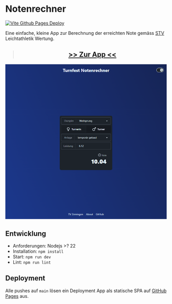 # Notenrechner

[![Vite Github Pages Deploy](https://github.com/tvzeiningen/notenrechner/actions/workflows/vite-github-pages-deploy.yml/badge.svg)](https://github.com/tvzeiningen/notenrechner/actions/workflows/vite-github-pages-deploy.yml)

Eine einfache, kleine App zur Berechnung der erreichten Note gemäss [STV](https://www.stv-fsg.ch/de/) Leichtathletik Wertung.

<div align="center">

> ## [>> Zur App <<](https://tvzeiningen.github.io/notenrechner/)

</div>


![Screenshot](./screenshot.png)

## Entwicklung

- Anforderungen: Nodejs >? 22
- Installation: `npm install`
- Start: `npm run dev`
- Lint: `npm run lint`

## Deployment

Alle pushes auf `main` lösen ein Deployment App als statische SPA auf [GitHub Pages](https://tvzeiningen.github.io/notenrechner/) aus.